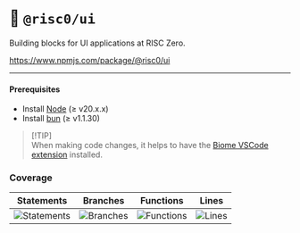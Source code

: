 # 🎨 `@risc0/ui`

Building blocks for UI applications at RISC Zero.

https://www.npmjs.com/package/@risc0/ui

***

#### Prerequisites

* Install [Node](https://nodejs.org/en) (≥ v20.x.x)
* Install [bun](https://bun.sh/) (≥ v1.1.30)

> \[!TIP]\
> When making code changes, it helps to have the [Biome VSCode extension](https://marketplace.visualstudio.com/items?itemName=biomejs.biome) installed.

### Coverage

| Statements                  | Branches                | Functions                 | Lines             |
| --------------------------- | ----------------------- | ------------------------- | ----------------- |
| ![Statements](https://img.shields.io/badge/statements-27.92%25-red.svg?style=flat) | ![Branches](https://img.shields.io/badge/branches-81.89%25-yellow.svg?style=flat) | ![Functions](https://img.shields.io/badge/functions-80.21%25-yellow.svg?style=flat) | ![Lines](https://img.shields.io/badge/lines-27.92%25-red.svg?style=flat) |
